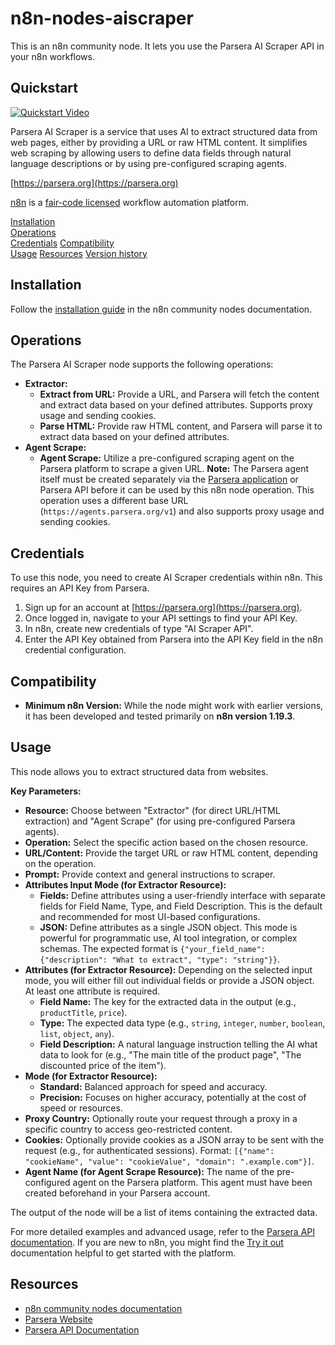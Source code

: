# n8n-nodes-aiscraper

This is an n8n community node. It lets you use the Parsera AI Scraper API in your n8n workflows.

## Quickstart
[![Quickstart Video](https://img.youtube.com/vi/VUzKFRuqvGM/0.jpg)](https://www.youtube.com/watch?v=VUzKFRuqvGM)

Parsera AI Scraper is a service that uses AI to extract structured data from web pages, either by providing a URL or raw HTML content. It simplifies web scraping by allowing users to define data fields through natural language descriptions or by using pre-configured scraping agents.

[https://parsera.org](https://parsera.org)

[n8n](https://n8n.io/) is a [fair-code licensed](https://docs.n8n.io/reference/license/) workflow automation platform.

[Installation](#installation)  
[Operations](#operations)  
[Credentials](#credentials)
[Compatibility](#compatibility)  
[Usage](#usage)
[Resources](#resources)
[Version history](#version-history)

## Installation

Follow the [installation guide](https://docs.n8n.io/integrations/community-nodes/installation/) in the n8n community nodes documentation.

## Operations

The Parsera AI Scraper node supports the following operations:

*   **Extractor:**
    *   **Extract from URL:** Provide a URL, and Parsera will fetch the content and extract data based on your defined attributes. Supports proxy usage and sending cookies.
    *   **Parse HTML:** Provide raw HTML content, and Parsera will parse it to extract data based on your defined attributes.
*   **Agent Scrape:**
    *   **Agent Scrape:** Utilize a pre-configured scraping agent on the Parsera platform to scrape a given URL. **Note:** The Parsera agent itself must be created separately via the [Parsera application](https://parsera.org) or Parsera API before it can be used by this n8n node operation. This operation uses a different base URL (`https://agents.parsera.org/v1`) and also supports proxy usage and sending cookies.

## Credentials

To use this node, you need to create AI Scraper credentials within n8n. This requires an API Key from Parsera.

1.  Sign up for an account at [https://parsera.org](https://parsera.org).
2.  Once logged in, navigate to your API settings to find your API Key.
3.  In n8n, create new credentials of type "AI Scraper API".
4.  Enter the API Key obtained from Parsera into the API Key field in the n8n credential configuration.

## Compatibility

*   **Minimum n8n Version:** While the node might work with earlier versions, it has been developed and tested primarily on **n8n version 1.19.3**.

## Usage

This node allows you to extract structured data from websites.

**Key Parameters:**

*   **Resource:** Choose between "Extractor" (for direct URL/HTML extraction) and "Agent Scrape" (for using pre-configured Parsera agents).
*   **Operation:** Select the specific action based on the chosen resource.
*   **URL/Content:** Provide the target URL or raw HTML content, depending on the operation.
*   **Prompt:** Provide context and general instructions to scraper.
*   **Attributes Input Mode (for Extractor Resource):**
    *   **Fields:** Define attributes using a user-friendly interface with separate fields for Field Name, Type, and Field Description. This is the default and recommended for most UI-based configurations.
    *   **JSON:** Define attributes as a single JSON object. This mode is powerful for programmatic use, AI tool integration, or complex schemas. The expected format is `{"your_field_name": {"description": "What to extract", "type": "string"}}`.
*   **Attributes (for Extractor Resource):** Depending on the selected input mode, you will either fill out individual fields or provide a JSON object. At least one attribute is required.
    *   **Field Name:** The key for the extracted data in the output (e.g., `productTitle`, `price`).
    *   **Type:** The expected data type (e.g., `string`, `integer`, `number`, `boolean`, `list`, `object`, `any`).
    *   **Field Description:** A natural language instruction telling the AI what data to look for (e.g., "The main title of the product page", "The discounted price of the item").
*   **Mode (for Extractor Resource):**
    *   **Standard:** Balanced approach for speed and accuracy.
    *   **Precision:** Focuses on higher accuracy, potentially at the cost of speed or resources.
*   **Proxy Country:** Optionally route your request through a proxy in a specific country to access geo-restricted content.
*   **Cookies:** Optionally provide cookies as a JSON array to be sent with the request (e.g., for authenticated sessions). Format: `[{"name": "cookieName", "value": "cookieValue", "domain": ".example.com"}]`.
*   **Agent Name (for Agent Scrape Resource):** The name of the pre-configured agent on the Parsera platform. This agent must have been created beforehand in your Parsera account.

The output of the node will be a list of items containing the extracted data.

For more detailed examples and advanced usage, refer to the [Parsera API documentation](https://docs.parsera.org/api/getting-started/).
If you are new to n8n, you might find the [Try it out](https://docs.n8n.io/try-it-out/) documentation helpful to get started with the platform.

## Resources

*   [n8n community nodes documentation](https://docs.n8n.io/integrations/community-nodes/)
*   [Parsera Website](https://parsera.org)
*   [Parsera API Documentation](https://docs.parsera.org/api/getting-started/)

